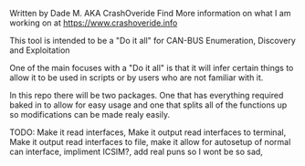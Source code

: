 Written by Dade M. AKA CrashOveride
Find More information on what I am working on at https://www.crashoveride.info

This tool is intended to be a "Do it all" for CAN-BUS Enumeration, Discovery and Exploitation

One of the main focuses with a "Do it all" is that it will infer certain things to allow it to be used in scripts or by users who are not familiar with it.

In this repo there will be two packages.  One that has everything required baked in to allow for easy usage and one that splits all of the functions up so modifications can be made realy easily.

TODO:
Make it read interfaces,
Make it output read interfaces to terminal,
Make it output read interfaces to file,
make it allow for autosetup of normal can interface,
impliment ICSIM?,
add real puns so I wont be so sad,
